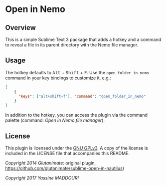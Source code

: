 # Open in Nemo

## Overview

This is a simple Sublime Text 3 package that adds a hotkey and a command to reveal a file in its parent directory with the Nemo file manager.

## Usage

The hotkey defaults to <kbd>Alt</kbd> + <kbd>Shift</kbd> + <kbd>F</kbd>. Use the `open_folder_in_nemo` command in your key bindings to customize it, e.g.:


```json
[
    {
      "keys": ["alt+shift+f"], "command": "open_folder_in_nemo"
    }
]
```

In addition to the hotkey, you can access the plugin via the command palette (command: *Open in Nemo file manager*).

## License

This plugin is licensed under the [GNU GPLv3](http://www.gnu.de/documents/gpl-3.0.en.html). A copy of the license is included in the LICENSE file that accompanies this README.

*Copyright 2014 Glutanimate*: original plugin, https://github.com/glutanimate/sublime-open-in-nautilus)

*Copyright 2017 Yassine MADDOURI*
